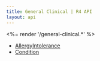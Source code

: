```yaml
---
title: General Clinical | R4 API
layout: api
---
```


<%= render '/general-clinical.*' %>
* [AllergyIntolerance](../general-clinical/allergy-intolerance)
* [Condition](../general-clinical/condition)
